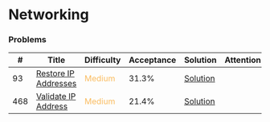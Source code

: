 Networking
===

### Problems
| #   | Title    |   Difficulty | Acceptance |Solution  | Attention |
| --- | --- | --- | --- | --- | --- |
|93 | [Restore IP Addresses](https://leetcode.com/problems/restore-ip-addresses/) | <span style="color:#FABC60">Medium</span> | 31.3% |[Solution](../problems/93.md)||
|468 | [Validate IP Address](https://leetcode.com/problems/validate-ip-address/) | <span style="color:#FABC60">Medium</span> | 21.4% |[Solution](../problems/468.md)